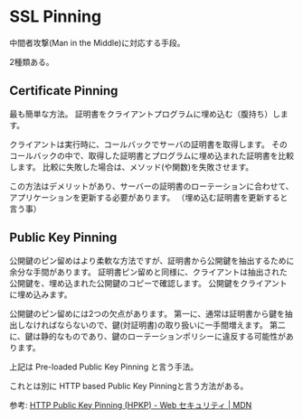 # SSL Pinning

中間者攻撃(Man in the Middle)に対応する手段。

2種類ある。

## Certificate Pinning

最も簡単な方法。
証明書をクライアントプログラムに埋め込む（腹持ち）します。

クライアントは実行時に、コールバックでサーバの証明書を取得します。
そのコールバックの中で、取得した証明書とプログラムに埋め込まれた証明書を比較します。
比較に失敗した場合は、メソッド(や関数)を失敗させます。

この方法はデメリットがあり、サーバーの証明書のローテーションに合わせて、アプリケーションを更新する必要があります。
（埋め込む証明書を更新すると言う事）

## Public Key Pinning

公開鍵のピン留めはより柔軟な方法ですが、証明書から公開鍵を抽出するために余分な手間があります。
証明書ピン留めと同様に、クライアントは抽出された公開鍵を、埋め込まれた公開鍵のコピーで確認します。
公開鍵をクライアントに埋め込みます。

公開鍵のピン留めには2つの欠点があります。
第一に、通常は証明書から鍵を抽出しなければならないので、鍵(対証明書)の取り扱いに一手間増えます。
第二に、鍵は静的なものであり、鍵のローテーションポリシーに違反する可能性があります。

上記は Pre-loaded Public Key Pinning と言う手法。

これとは別に HTTP based Public Key Pinningと言う方法がある。

参考:
[HTTP Public Key Pinning (HPKP) - Web セキュリティ | MDN](https://developer.mozilla.org/ja/docs/Web/Security/Public_Key_Pinning)
